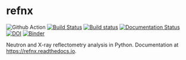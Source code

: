 refnx
=====

![Github Action](https://github.com/refnx/refnx/workflows/Lint%20+%20Test/badge.svg)
[![Build Status](https://dev.azure.com/refnx/refnx/_apis/build/status/refnx.refnx?branchName=master)](https://dev.azure.com/refnx/refnx/_build/latest?definitionId=1&branchName=master)
[![Build status](https://ci.appveyor.com/api/projects/status/gv6965vuqnuufx9u?svg=true)](https://ci.appveyor.com/project/andyfaff/refnx)
[![Documentation Status](https://readthedocs.org/projects/refnx/badge/?version=latest)](https://refnx.readthedocs.io/en/latest/?badge=latest)
[![DOI](https://zenodo.org/badge/23189/refnx/refnx.svg)](https://zenodo.org/badge/latestdoi/23189/refnx/refnx)
[![Binder](https://mybinder.org/badge.svg)](https://mybinder.org/v2/gh/refnx/refnx-binder.git/master)

Neutron and X-ray reflectometry analysis in Python. Documentation at https://refnx.readthedocs.io.